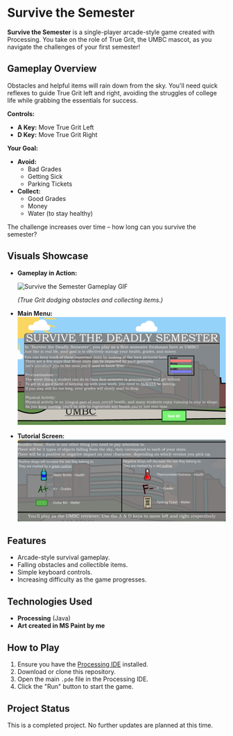 # Survive the Semester

**Survive the Semester** is a single-player arcade-style game created with Processing. You take on the role of True Grit, the UMBC mascot, as you navigate the challenges of your first semester!

## Gameplay Overview

Obstacles and helpful items will rain down from the sky. You'll need quick reflexes to guide True Grit left and right, avoiding the struggles of college life while grabbing the essentials for success.

**Controls:**
* **A Key:** Move True Grit Left
* **D Key:** Move True Grit Right

**Your Goal:**
* **Avoid:**
    * Bad Grades 
    * Getting Sick 
    * Parking Tickets 
* **Collect:**
    * Good Grades 
    * Money 
    * Water (to stay healthy) 

The challenge increases over time – how long can you survive the semester?

## Visuals Showcase

* **Gameplay in Action:**

    ![Survive the Semester Gameplay GIF](GameDemo.gif)

  *(True Grit dodging obstacles and collecting items.)*

* **Main Menu:**
    ![Screenshot 1 - Game Start or Key Moment](SS1.png)

* **Tutorial Screen:**
    ![Screenshot 2 - Another Angle or Feature](SS2.png)


## Features

* Arcade-style survival gameplay.
* Falling obstacles and collectible items.
* Simple keyboard controls.
* Increasing difficulty as the game progresses.

## Technologies Used

* **Processing** (Java)
* **Art created in MS Paint by me**

## How to Play

1.  Ensure you have the [Processing IDE](https://processing.org/download) installed.
2.  Download or clone this repository.
3.  Open the main `.pde` file in the Processing IDE.
4.  Click the "Run" button to start the game.

## Project Status

This is a completed project. No further updates are planned at this time.
